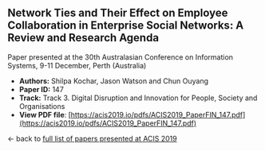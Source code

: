 ## Network Ties and Their Effect on Employee Collaboration in Enterprise Social Networks: A Review and Research Agenda

Paper presented at the 30th Australasian Conference on Information Systems, 9-11 December, Perth (Australia)
- **Authors:** Shilpa Kochar, Jason Watson and Chun Ouyang
- **Paper ID:** 147
- **Track:** Track 3. Digital Disruption and Innovation for People, Society and Organisations
- **View PDF file**: [https://acis2019.io/pdfs/ACIS2019_PaperFIN_147.pdf](https://acis2019.io/pdfs/ACIS2019_PaperFIN_147.pdf)

&larr; back to [full list of papers presented at ACIS 2019](https://acis2019.io/)